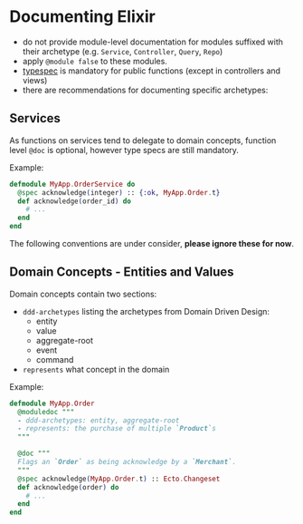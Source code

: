 # Documenting Elixir

- do not provide module-level documentation for modules suffixed with their archetype (e.g. `Service`, `Controller`, `Query`, `Repo`)
- apply `@module false` to these modules.
- [typespec](http://elixir-lang.org/getting-started/typespecs-and-behaviours.html#types-and-specs) is mandatory for public functions (except in controllers and views)
- there are recommendations for documenting specific archetypes:

## Services

As functions on services tend to delegate to domain concepts, function level `@doc` is optional, however type specs are still mandatory.

Example:

```elixir
defmodule MyApp.OrderService do
  @spec acknowledge(integer) :: {:ok, MyApp.Order.t}
  def acknowledge(order_id) do
    # ...
  end
end
```

The following conventions are under consider, **please ignore these for now**.

## Domain Concepts - Entities and Values

Domain concepts contain two sections:
  - `ddd-archetypes` listing the archetypes from Domain Driven Design:
    - entity
    - value
    - aggregate-root
    - event
    - command
  - `represents` what concept in the domain

Example:

```elixir
defmodule MyApp.Order
  @moduledoc """
  - ddd-archetypes: entity, aggregate-root
  - represents: the purchase of multiple `Product`s
  """

  @doc """
  Flags an `Order` as being acknowledge by a `Merchant`.
  """
  @spec acknowledge(MyApp.Order.t) :: Ecto.Changeset
  def acknowledge(order) do
    # ...
  end
end
```
